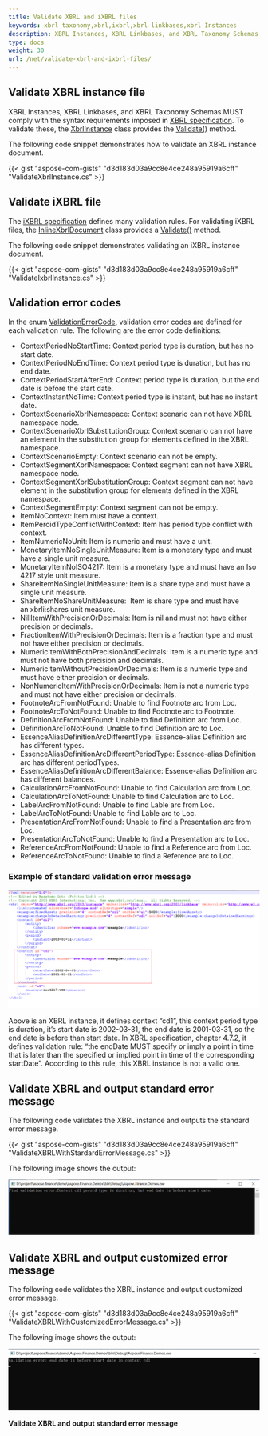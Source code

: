 ```yaml
---
title: Validate XBRL and iXBRL files
keywords: xbrl taxonomy,xbrl,ixbrl,xbrl linkbases,xbrl Instances
description: XBRL Instances, XBRL Linkbases, and XBRL Taxonomy Schemas MUST comply with the syntax requirements imposed in XBRL specification
type: docs
weight: 30
url: /net/validate-xbrl-and-ixbrl-files/
---
```


## **Validate XBRL instance file**
XBRL Instances, XBRL Linkbases, and XBRL Taxonomy Schemas MUST comply with the syntax requirements imposed in [XBRL specification](http://www.xbrl.org/Specification/XBRL-2.1/REC-2003-12-31/XBRL-2.1-REC-2003-12-31+corrected-errata-2013-02-20.html). To validate these, the [XbrlInstance](https://apireference.aspose.com/finance/net/aspose.finance.xbrl/xbrlinstance) class provides the [Validate()](https://apireference.aspose.com/finance/net/aspose.finance.xbrl/xbrlinstance/methods/validate) method.

The following code snippet demonstrates how to validate an XBRL instance document.

{{< gist "aspose-com-gists" "d3d183d03a9cc8e4ce248a95919a6cff" "ValidateXbrlInstance.cs" >}}
## **Validate iXBRL file**
The [iXBRL specification](http://www.xbrl.org/specification/inlinexbrl-part1/rec-2013-11-18/inlinexbrl-part1-rec-2013-11-18.html) defines many validation rules. For validating iXBRL files, the [InlineXbrlDocument](https://apireference.aspose.com/finance/net/aspose.finance.xbrl.inline/inlinexbrldocument) class provides a [Validate()](https://apireference.aspose.com/finance/net/aspose.finance.xbrl.inline/inlinexbrldocument/methods/validate) method.

The following code snippet demonstrates validating an iXBRL instance document.

{{< gist "aspose-com-gists" "d3d183d03a9cc8e4ce248a95919a6cff" "ValidateIxbrlInstance.cs" >}}
## **Validation error codes**
In the enum [ValidationErrorCode](https://apireference.aspose.com/finance/net/aspose.finance.xbrl.validator/validationerrorcode), validation error codes are defined for each validation rule. 
The following are the error code definitions:

- ContextPeriodNoStartTime: Context period type is duration, but has no start date.
- ContextPeriodNoEndTime: Context period type is duration, but has no end date.
- ContextPeriodStartAfterEnd: Context period type is duration, but the end date is before the start date.
- ContextInstantNoTime: Context period type is instant, but has no instant date.
- ContextScenarioXbrlNamespace: Context scenario can not have XBRL namespace node.
- ContextScenarioXbrlSubstitutionGroup: Context scenario can not have an element in the substitution group for elements defined in the XBRL namespace.
- ContextScenarioEmpty: Context scenario can not be empty.
- ContextSegmentXbrlNamespace: Context segment can not have XBRL namespace node.
- ContextSegmentXbrlSubstitutionGroup: Context segment can not have element in the substitution group for elements defined in the XBRL namespace.
- ContextSegmentEmpty: Context segment can not be empty.
- ItemNoContext: Item must have a context.
- ItemPeroidTypeConflictWithContext: Item has period type conflict with context.
- ItemNumericNoUnit: Item is numeric and must have a unit.
- MonetaryItemNoSingleUnitMeasure: Item is a monetary type and must have a single unit measure.
- MonetaryItemNoISO4217: Item is a monetary type and must have an Iso 4217 style unit measure.
- ShareItemNoSingleUnitMeasure: Item is a share type and must have a single unit measure.
- ShareItemNoShareUnitMeasure:  Item is share type and must have an xbrli:shares unit measure.
- NillItemWithPrecisionOrDecimals: Item is nil and must not have either precision or decimals.
- FractionItemWithPrecisionOrDecimals: Item is a fraction type and must not have either precision or decimals.
- NumericItemWithBothPrecisionAndDecimals: Item is a numeric type and must not have both precision and decimals.
- NumericItemWithoutPrecisionOrDecimals: Item is a numeric type and must have either precision or decimals.
- NonNumericItemWithPrecisionOrDecimals: Item is not a numeric type and must not have either precision or decimals.
- FootnoteArcFromNotFound: Unable to find Footnote arc from Loc.
- FootnoteArcToNotFound: Unable to find Footnote arc to Footnote.
- DefinitionArcFromNotFound: Unable to find Definition arc from Loc.
- DefinitionArcToNotFound: Unable to find Definition arc to Loc.
- EssenceAliasDefinitionArcDifferentType: Essence-alias Definition arc has different types.
- EssenceAliasDefinitionArcDifferentPeriodType: Essence-alias Definition arc has different periodTypes.
- EssenceAliasDefinitionArcDifferentBalance: Essence-alias Definition arc has different balances.
- CalculationArcFromNotFound: Unable to find Calculation arc from Loc.
- CalculationArcToNotFound: Unable to find Calculation arc to Loc.
- LabelArcFromNotFound: Unable to find Lable arc from Loc.
- LabelArcToNotFound: Unable to find Lable arc to Loc.
- PresentationArcFromNotFound: Unable to find a Presentation arc from Loc.
- PresentationArcToNotFound: Unable to find a Presentation arc to Loc.
- ReferenceArcFromNotFound: Unable to find a Reference arc from Loc.
- ReferenceArcToNotFound: Unable to find a Reference arc to Loc.
### **Example of standard validation error message**
![todo:image_alt_text](validate-xbrl-and-ixbrl-files_1.png)

Above is an XBRL instance, it defines context “cd1”, this context period type is duration, it’s start date is 2002-03-31, the end date is 2001-03-31, so the end date is before than start date. In XBRL specification, chapter 4.7.2, it defines validation rule: “the endDate MUST specify or imply a point in time that is later than the specified or implied point in time of the corresponding startDate”. According to this rule, this XBRL instance is not a valid one.
## **Validate XBRL and output standard error message**
The following code validates the XBRL instance and outputs the standard error message.

{{< gist "aspose-com-gists" "d3d183d03a9cc8e4ce248a95919a6cff" "ValidateXBRLWithStardardErrorMessage.cs" >}}

The following image shows the output:

![todo:image_alt_text](validate-xbrl-and-ixbrl-files_2.png)
## **Validate XBRL and output customized error message**
The following code validates the XBRL instance and output customized error message.

{{< gist "aspose-com-gists" "d3d183d03a9cc8e4ce248a95919a6cff" "ValidateXBRLWithCustomizedErrorMessage.cs" >}}

The following image shows the output:

![todo:image_alt_text](validate-xbrl-and-ixbrl-files_3.png)

**Validate XBRL and output standard error message**


